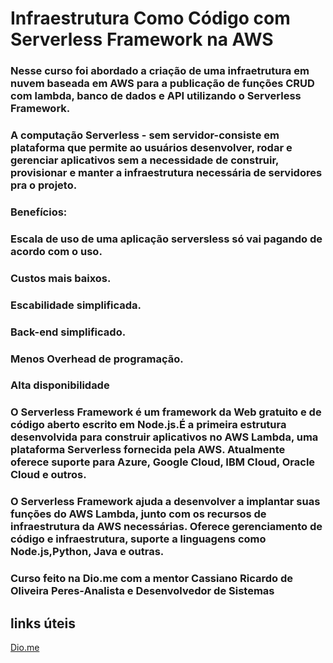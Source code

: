 
# Infraestrutura Como Código com Serverless Framework na AWS

### Nesse curso foi abordado a criação de uma infraetrutura em nuvem baseada em AWS para a publicação de funções CRUD com lambda, banco de dados e API utilizando o Serverless Framework.

### A computação Serverless - sem servidor-consiste em plataforma que permite ao usuários desenvolver, rodar e gerenciar aplicativos sem a necessidade de construir, provisionar e manter a infraestrutura necessária de servidores pra o projeto.

### Benefícios: 
### Escala de uso de uma aplicação serversless só vai pagando de acordo com o uso. 
### Custos mais baixos.
### Escabilidade simplificada.
### Back-end simplificado.
### Menos Overhead de programação.
### Alta disponibilidade


### O Serverless Framework é um framework da Web gratuito e de código aberto escrito em Node.js.É a primeira estrutura desenvolvida para construir aplicativos no AWS Lambda, uma plataforma Serverless fornecida pela AWS. Atualmente oferece suporte para Azure, Google Cloud, IBM Cloud, Oracle Cloud e outros.

### O Serverless Framework ajuda a desenvolver a implantar suas funções do AWS Lambda, junto com os recursos de infraestrutura da AWS necessárias. Oferece gerenciamento de código e infraestrutura, suporte a linguagens como Node.js,Python, Java e outras.

### Curso feito na Dio.me com a mentor Cassiano Ricardo de Oliveira Peres-Analista e Desenvolvedor de Sistemas

## links úteis

[Dio.me](https://www.dio.me/)